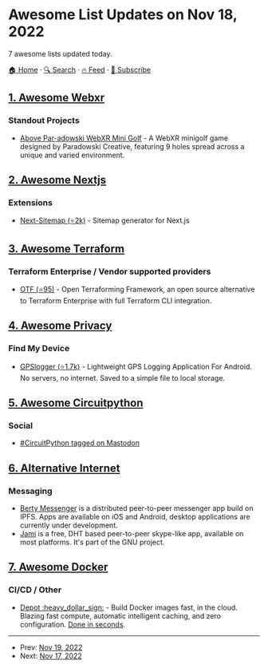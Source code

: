 # Awesome List Updates on Nov 18, 2022

7 awesome lists updated today.

[🏠 Home](/README.md) · [🔍 Search](https://www.trackawesomelist.com/search/) · [🔥 Feed](https://www.trackawesomelist.com/rss.xml) · [📮 Subscribe](https://trackawesomelist.us17.list-manage.com/subscribe?u=d2f0117aa829c83a63ec63c2f&id=36a103854c)



## [1. Awesome Webxr](/content/msub2/awesome-webxr/README.md)

### Standout Projects

*   [Above Par-adowski WebXR Mini Golf](https://aboveparadowski.com/) - A WebXR minigolf game designed by Paradowski Creative, featuring 9 holes spread across a unique and varied environment.

## [2. Awesome Nextjs](/content/unicodeveloper/awesome-nextjs/README.md)

### Extensions

*   [Next-Sitemap (⭐2k)](https://github.com/iamvishnusankar/next-sitemap) - Sitemap generator for Next.js

## [3. Awesome Terraform](/content/shuaibiyy/awesome-terraform/README.md)

### Terraform Enterprise / Vendor supported providers

*   [OTF (⭐95)](https://github.com/leg100/otf) - Open Terraforming Framework, an open source alternative to Terraform Enterprise with full Terraform CLI integration.

## [4. Awesome Privacy](/content/pluja/awesome-privacy/README.md)

### Find My Device

*   [GPSlogger (⭐1.7k)](https://github.com/mendhak/gpslogger) - Lightweight GPS Logging Application For Android. No servers, no internet. Saved to a simple file to local storage.

## [5. Awesome Circuitpython](/content/adafruit/awesome-circuitpython/README.md)

### Social

*   [#CircuitPython tagged on Mastodon](https://mastodon.social/tags/circuitpython)

## [6. Alternative Internet](/content/redecentralize/alternative-internet/README.md)

### Messaging

*   [Berty Messenger](https://berty.tech/) is a distributed peer-to-peer messenger app build on IPFS. Apps are available on iOS and Android, desktop applications are currently under development.
*   [Jami](https://jami.net/) is a free, DHT based peer-to-peer skype-like app, available on most platforms. It's part of the GNU project.

## [7. Awesome Docker](/content/veggiemonk/awesome-docker/README.md)

### CI/CD / Other

*   [Depot :heavy\_dollar\_sign:](https://depot.dev) - Build Docker images fast, in the cloud. Blazing fast compute, automatic intelligent caching, and zero configuration. [Done in seconds](https://depot.dev/#benchmarks).

---

- Prev: [Nov 19, 2022](/content/2022/11/19/README.md)
- Next: [Nov 17, 2022](/content/2022/11/17/README.md)